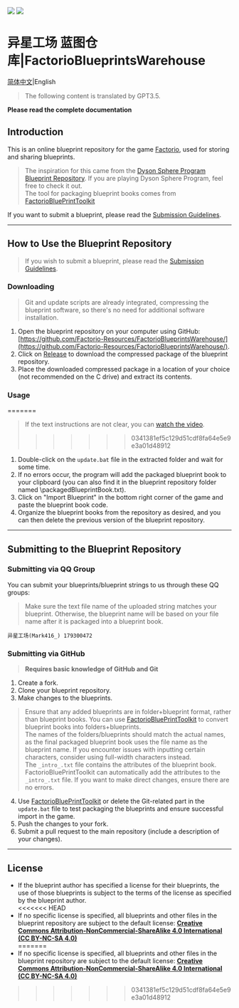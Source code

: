 ![](https://img.shields.io/github/languages/code-size/Factorio-Resources/FactorioBlueprintsWarehouse?style=for-the-badge)
![](https://img.shields.io/github/last-commit/Factorio-Resources/FactorioBlueprintsWarehouse?style=for-the-badge)
# 异星工场 蓝图仓库|FactorioBlueprintsWarehouse
[简体中文](./README.md)|English
>The following content is translated by GPT3.5.

**Please read the complete documentation**
## Introduction
This is an online blueprint repository for the game [Factorio](https://www.factorio.com/), used for storing and sharing blueprints.  
> The inspiration for this came from the [Dyson Sphere Program Blueprint Repository](https://github.com/DSPBluePrints/FactoryBluePrints/). If you are playing Dyson Sphere Program, feel free to check it out.  
> The tool for packaging blueprint books comes from [FactorioBluePrintToolkit](https://github.com/Factorio-Resources/FactorioBluePrintToolkit/)  

If you want to submit a blueprint, please read the [Submission Guidelines](#submitting-to-the-blueprint-repository).

***
## How to Use the Blueprint Repository
> If you wish to submit a blueprint, please read the [Submission Guidelines](#submitting-to-the-blueprint-repository).

### Downloading
> Git and update scripts are already integrated, compressing the blueprint software, so there's no need for additional software installation.

1. Open the blueprint repository on your computer using GitHub: [https://github.com/Factorio-Resources/FactorioBlueprintsWarehouse/](https://github.com/Factorio-Resources/FactorioBlueprintsWarehouse/).
2. Click on [Release](https://github.com/Factorio-Resources/FactorioBlueprintsWarehouse/releases/latest) to download the compressed package of the blueprint repository.
3. Place the downloaded compressed package in a location of your choice (not recommended on the C drive) and extract its contents.

### Usage
=======
> If the text instructions are not clear, you can [watch the video](https://www.bilibili.com/video/BV17m4y1E7tX/).
> 
>>>>>>> 0341381ef5c129d51cdf8fa64e5e9e3a01d48912
1. Double-click on the `update.bat` file in the extracted folder and wait for some time.  
2. If no errors occur, the program will add the packaged blueprint book to your clipboard (you can also find it in the blueprint repository folder named \packagedBlueprintBook.txt).  
3. Click on "Import Blueprint" in the bottom right corner of the game and paste the blueprint book code.    
4. Organize the blueprint books from the repository as desired, and you can then delete the previous version of the blueprint repository.  
***
## Submitting to the Blueprint Repository

### Submitting via QQ Group
You can submit your blueprints/blueprint strings to us through these QQ groups:  
> Make sure the text file name of the uploaded string matches your blueprint. Otherwise, the blueprint name will be based on your file name after it is packaged into a blueprint book.
```
异星工场(Mark416_) 179300472  
```

### Submitting via GitHub
> **Requires basic knowledge of GitHub and Git**  

1. Create a fork.  
2. Clone your blueprint repository.  
3. Make changes to the blueprints.
> Ensure that any added blueprints are in folder+blueprint format, rather than blueprint books. You can use [FactorioBluePrintToolkit](https://github.com/Factorio-Resources/FactorioBluePrintToolkit/) to convert blueprint books into folders+blueprints.  
> The names of the folders/blueprints should match the actual names, as the final packaged blueprint book uses the file name as the blueprint name. If you encounter issues with inputting certain characters, consider using full-width characters instead.  
> The `_intro_.txt` file contains the attributes of the blueprint book. FactorioBluePrintToolkit can automatically add the attributes to the `_intro_.txt` file. If you want to make direct changes, ensure there are no errors.

4. Use [FactorioBluePrintToolkit](https://github.com/Factorio-Resources/FactorioBluePrintToolkit/) or delete the Git-related part in the `update.bat` file to test packaging the blueprints and ensure successful import in the game.  
5. Push the changes to your fork.  
6. Submit a pull request to the main repository (include a description of your changes).  
*** 
## License
* If the blueprint author has specified a license for their blueprints, the use of those blueprints is subject to the terms of the license as specified by the blueprint author.  
<<<<<<< HEAD
* If no specific license is specified, all blueprints and other files in the blueprint repository are subject to the default license: [**Creative Commons Attribution-NonCommercial-ShareAlike 4.0 International (CC BY-NC-SA 4.0)**](https://creativecommons.org/licenses/by-nc-sa/4.0/)  
=======
* If no specific license is specified, all blueprints and other files in the blueprint repository are subject to the default license: [**Creative Commons Attribution-NonCommercial-ShareAlike 4.0 International (CC BY-NC-SA 4.0)**](https://creativecommons.org/licenses/by-nc-sa/4.0/)  
>>>>>>> 0341381ef5c129d51cdf8fa64e5e9e3a01d48912
